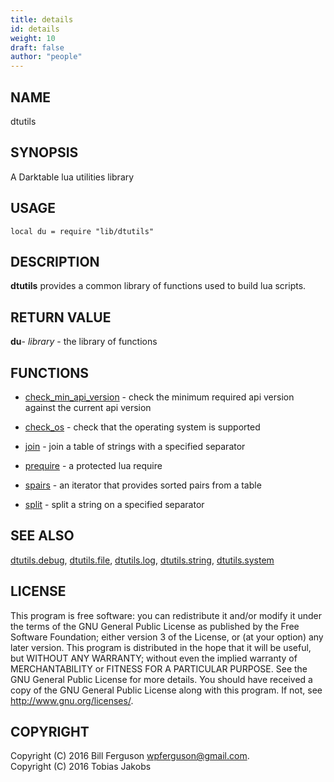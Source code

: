 ```yaml
---
title: details
id: details
weight: 10
draft: false
author: "people"
---
```



## NAME

dtutils

## SYNOPSIS

A Darktable lua utilities library

## USAGE
```
local du = require "lib/dtutils"
```
## DESCRIPTION

**dtutils** provides a common library of functions used to build
lua scripts.

## RETURN VALUE

**du**- _library_ - the library of functions

## FUNCTIONS

* [check_min_api_version](check_min_api_version.md) - check the minimum required api version against the current api version

* [check_os](check_os.md) - check that the operating system is supported

* [join](http://github.com/darktable-org/lua-scripts/wiki/join.md) - join a table of strings with a specified separator

* [prequire](http://github.com/darktable-org/lua-scripts/wiki/prequire.md) - a protected lua require

* [spairs](http://github.com/darktable-org/lua-scripts/wiki/spairs.md) - an iterator that provides sorted pairs from a table

* [split](http://github.com/darktable-org/lua-scripts/wiki/split.md) - split a string on a specified separator

## SEE ALSO

[dtutils.debug](../dtutils.debug/details.md), [dtutils.file](../dtutils.file/details.md), [dtutils.log](../dtutils.log/details.md), [dtutils.string](../dtutils.string/details.md), [dtutils.system](../dtutils.system/details.md)

## LICENSE

This program is free software: you can redistribute it and/or modify
it under the terms of the GNU General Public License as published by
the Free Software Foundation; either version 3 of the License, or
(at your option) any later version.
This program is distributed in the hope that it will be useful,
but WITHOUT ANY WARRANTY; without even the implied warranty of
MERCHANTABILITY or FITNESS FOR A PARTICULAR PURPOSE.  See the
GNU General Public License for more details.
You should have received a copy of the GNU General Public License
along with this program.  If not, see <http://www.gnu.org/licenses/>.

## COPYRIGHT

Copyright (C) 2016 Bill Ferguson <wpferguson@gmail.com>.  
Copyright (C) 2016 Tobias Jakobs

